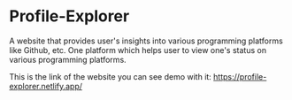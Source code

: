 # Profile-Explorer
A website that provides user's insights into various programming platforms like Github, etc. One platform which helps user to view one's status on various programming platforms.

This is the link of the website you can see demo with it:
https://profile-explorer.netlify.app/
